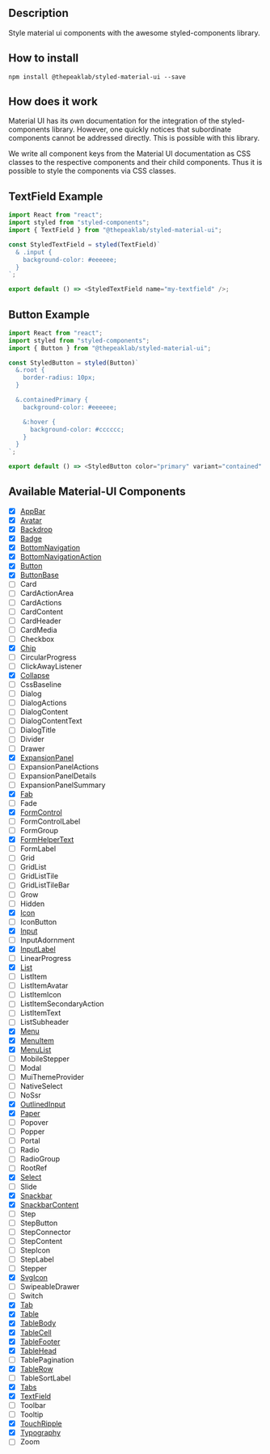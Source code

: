 ## Description

Style material ui components with the awesome styled-components library.

## How to install

```console
npm install @thepeaklab/styled-material-ui --save
```

## How does it work

Material UI has its own documentation for the integration of the styled-components library. However, one quickly notices that subordinate components cannot be addressed directly. This is possible with this library.

We write all component keys from the Material UI documentation as CSS classes to the respective components and their child components. Thus it is possible to style the components via CSS classes.

## TextField Example

```javascript
import React from "react";
import styled from "styled-components";
import { TextField } from "@thepeaklab/styled-material-ui";

const StyledTextField = styled(TextField)`
  & .input {
    background-color: #eeeeee;
  }
`;

export default () => <StyledTextField name="my-textfield" />;
```

## Button Example

```javascript
import React from "react";
import styled from "styled-components";
import { Button } from "@thepeaklab/styled-material-ui";

const StyledButton = styled(Button)`
  &.root {
    border-radius: 10px;
  }

  &.containedPrimary {
    background-color: #eeeeee;

    &:hover {
      background-color: #cccccc;
    }
  }
`;

export default () => <StyledButton color="primary" variant="contained" />;
```

## Available Material-UI Components

- [x] [AppBar](https://material-ui.com/api/app-bar/#css)
- [x] [Avatar](https://material-ui.com/api/avatar/#css)
- [x] [Backdrop](https://material-ui.com/api/backdrop/#css)
- [x] [Badge](https://material-ui.com/api/badge/#css)
- [x] [BottomNavigation](https://material-ui.com/api/bottom-navigation/#css)
- [x] [BottomNavigationAction](https://material-ui.com/api/bottom-navigation-action/#css)
- [x] [Button](https://material-ui.com/api/button/#css)
- [x] [ButtonBase](https://material-ui.com/api/button-base/#css)
- [ ] Card
- [ ] CardActionArea
- [ ] CardActions
- [ ] CardContent
- [ ] CardHeader
- [ ] CardMedia
- [ ] Checkbox
- [x] [Chip](https://material-ui.com/api/chip/#css)
- [ ] CircularProgress
- [ ] ClickAwayListener
- [x] [Collapse](https://material-ui.com/api/collapse/#css)
- [ ] CssBaseline
- [ ] Dialog
- [ ] DialogActions
- [ ] DialogContent
- [ ] DialogContentText
- [ ] DialogTitle
- [ ] Divider
- [ ] Drawer
- [x] [ExpansionPanel](https://material-ui.com/api/expansion-panel/#css)
- [ ] ExpansionPanelActions
- [ ] ExpansionPanelDetails
- [ ] ExpansionPanelSummary
- [x] [Fab](https://material-ui.com/api/fab/#fab-api)
- [ ] Fade
- [x] [FormControl](https://material-ui.com/api/form-control/#css)
- [ ] FormControlLabel
- [ ] FormGroup
- [x] [FormHelperText](https://material-ui.com/api/form-helper-text/#css)
- [ ] FormLabel
- [ ] Grid
- [ ] GridList
- [ ] GridListTile
- [ ] GridListTileBar
- [ ] Grow
- [ ] Hidden
- [x] [Icon](https://material-ui.com/api/icon/#css)
- [ ] IconButton
- [x] [Input](https://material-ui.com/api/input/#css)
- [ ] InputAdornment
- [x] [InputLabel](https://material-ui.com/api/input-label/#css)
- [ ] LinearProgress
- [x] [List](https://material-ui.com/api/list/#css)
- [ ] ListItem
- [ ] ListItemAvatar
- [ ] ListItemIcon
- [ ] ListItemSecondaryAction
- [ ] ListItemText
- [ ] ListSubheader
- [x] [Menu](https://material-ui.com/api/menu/#css)
- [x] [MenuItem](https://material-ui.com/api/menu-item/#css)
- [x] [MenuList](https://material-ui.com/api/menu-list/#css)
- [ ] MobileStepper
- [ ] Modal
- [ ] MuiThemeProvider
- [ ] NativeSelect
- [ ] NoSsr
- [x] [OutlinedInput](https://material-ui.com/api/outlined-input/#css)
- [x] [Paper](https://material-ui.com/api/paper/#css)
- [ ] Popover
- [ ] Popper
- [ ] Portal
- [ ] Radio
- [ ] RadioGroup
- [ ] RootRef
- [x] [Select](https://material-ui.com/api/select/#css)
- [ ] Slide
- [x] [Snackbar](https://material-ui.com/api/snackbar/#css)
- [x] [SnackbarContent](https://material-ui.com/api/snackbar-content/#css)
- [ ] Step
- [ ] StepButton
- [ ] StepConnector
- [ ] StepContent
- [ ] StepIcon
- [ ] StepLabel
- [ ] Stepper
- [x] [SvgIcon](https://material-ui.com/api/svg-icon/#css)
- [ ] SwipeableDrawer
- [ ] Switch
- [x] [Tab](https://material-ui.com/api/tab/#css)
- [x] [Table](https://material-ui.com/api/table/#css)
- [x] [TableBody](https://material-ui.com/api/table-body/#css)
- [x] [TableCell](https://material-ui.com/api/table-cell/#css)
- [x] [TableFooter](https://material-ui.com/api/table-footer/#css)
- [x] [TableHead](https://material-ui.com/api/table-head/#css)
- [ ] TablePagination
- [x] [TableRow](https://material-ui.com/api/table-row/#css)
- [ ] TableSortLabel
- [x] [Tabs](https://material-ui.com/api/tabs/#css)
- [x] [TextField](https://material-ui.com/api/text-field/#css)
- [ ] Toolbar
- [ ] Tooltip
- [x] [TouchRipple](https://material-ui.com/api/touch-ripple/#css)
- [x] [Typography](https://material-ui.com/api/typography/#css)
- [ ] Zoom
